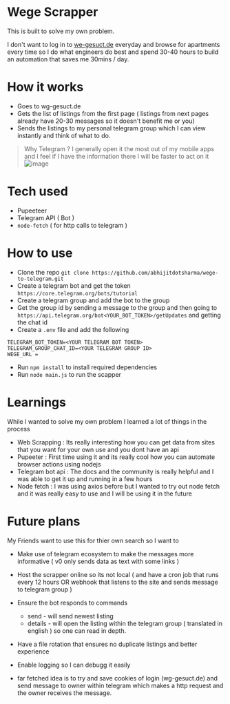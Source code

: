 # Wege Scrapper 

This is built to solve my own problem.

I don't want to log in to [ we-gesuct.de](https://www.wg-gesucht.de/) everyday and browse for apartments every time so I do what engineers do best and spend 30-40 hours to build an automation that saves me 30mins / day.

# How it works
- Goes to wg-gesuct.de
- Gets the list of listings from the first page ( listings from next pages already have 20-30 messages so it doesn't benefit me or you)
- Sends the listings to my personal telegram group which I can view instantly and think of what to do.
> Why Telegram ? I generally open it the most out of my mobile apps and I feel if I have the information there I will be faster to act on it 
![image](https://github.com/user-attachments/assets/c976bdab-fe8d-4111-b1f4-96db20788382)



# Tech used
- Pupeeteer 
- Telegram API ( Bot )
- `node-fetch` ( for http calls to telegram )

# How to use
- Clone the repo `git clone https://github.com/abhijitdotsharma/wege-to-telegram.git`
- Create a telegram bot and get the token `https://core.telegram.org/bots/tutorial`
- Create a telegram group and add the bot to the group
- Get the group id by sending a message to the group and then going to `https://api.telegram.org/bot<YOUR_BOT_TOKEN>/getUpdates` and getting the chat id
- Create a `.env` file and add the following
```
TELEGRAM_BOT_TOKEN=<YOUR TELEGRAM BOT TOKEN>
TELEGRAM_GROUP_CHAT_ID=<YOUR TELEGRAM GROUP ID>
WEGE_URL = 
```
- Run `npm install` to install required dependencies
- Run `node main.js` to run the scapper



# Learnings
While I wanted to solve my own problem I learned a lot of things in the process 

- Web Scrapping : Its really interesting how you can get data from sites that you want for your own use and you dont have an api
- Pupeeter : First time using it and its really cool how you can automate browser actions using nodejs
- Telegram bot api : The docs and the community is really helpful and I was able to get it up and running in a few hours 
- Node fetch : I was using axios before but I wanted to try out node fetch and it was really easy to use and I will be using it in the future


# Future plans 
My Friends want to use this for thier own search so I want to 


- Make use of telegram ecosystem to make the messages more informative ( v0 only sends data as text with some links )
- Host the scrapper online so its not local ( and have a cron job that runs every 12 hours OR webhook that listens to the site and sends message to telegram group )
- Ensure the bot responds to commands
    - send - will send newest listing
    - details - will open the listing within the telegram group ( translated in english ) so one can read in depth.

- Have a file rotation that ensures no duplicate listings and better experience
- Enable logging so I can debugg it easily 
- far fetched idea is to try and save cookies of login (wg-gesuct.de) and send message to owner within telegram which makes a http request and the owner receives the message. 
